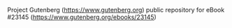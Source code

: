 Project Gutenberg (https://www.gutenberg.org) public repository for eBook #23145 (https://www.gutenberg.org/ebooks/23145)

